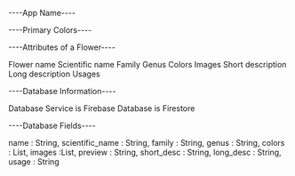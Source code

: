 ----App Name----

----Primary Colors----

----Attributes of a Flower----

Flower name
Scientific name
Family
Genus
Colors
Images
Short description
Long description
Usages

----Database Information----

Database Service is Firebase
Database is Firestore

----Database Fields----

name : String,
scientific_name : String,
family : String,
genus : String,
colors : List<String>,
images :List<String>,
preview : String,
short_desc : String,
long_desc : String,
usage : String
